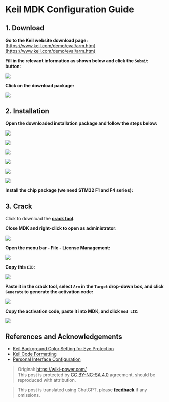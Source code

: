 # Keil MDK Configuration Guide

## 1. Download

**Go to the Keil website download page:** [https://www.keil.com/demo/eval/arm.htm](https://www.keil.com/demo/eval/arm.htm)

**Fill in the relevant information as shown below and click the `Submit` button:**

![](https://wiki-media-1253965369.cos.ap-guangzhou.myqcloud.com/img/UTOOLS1564402348383.png)

**Click on the download package:**

![](https://wiki-media-1253965369.cos.ap-guangzhou.myqcloud.com/img/UTOOLS1564402469518.png)

## 2. Installation

**Open the downloaded installation package and follow the steps below:**

![](https://wiki-media-1253965369.cos.ap-guangzhou.myqcloud.com/img/UTOOLS1564405005991.png)

![](https://wiki-media-1253965369.cos.ap-guangzhou.myqcloud.com/img/UTOOLS1564405034468.png)

![](https://wiki-media-1253965369.cos.ap-guangzhou.myqcloud.com/img/UTOOLS1564405123578.png)

![](https://wiki-media-1253965369.cos.ap-guangzhou.myqcloud.com/img/UTOOLS1564405166784.png)

![](https://wiki-media-1253965369.cos.ap-guangzhou.myqcloud.com/img/UTOOLS1564405201092.png)

![](https://wiki-media-1253965369.cos.ap-guangzhou.myqcloud.com/img/UTOOLS1564405260737.png)

**Install the chip package (we need STM32 F1 and F4 series):**

## 3. Crack

Click to download the [**crack tool**](https://github.com/linyuxuanlin/File-host/blob/main/software/KEIL_Lic.exe).

**Close MDK and right-click to open as administrator:**

![](https://wiki-media-1253965369.cos.ap-guangzhou.myqcloud.com/img/UTOOLS1564406135091.png)

**Open the menu bar - File - License Management:**

![](https://wiki-media-1253965369.cos.ap-guangzhou.myqcloud.com/img/UTOOLS1564406171844.png)

**Copy this `CID`:**

![](https://wiki-media-1253965369.cos.ap-guangzhou.myqcloud.com/img/UTOOLS1564406230209.png)

**Paste it in the crack tool, select `Arm` in the `Target` drop-down box, and click `Generate` to generate the activation code:**

![](https://wiki-media-1253965369.cos.ap-guangzhou.myqcloud.com/img/UTOOLS1564406292113.png)

**Copy the activation code, paste it into MDK, and click `Add LIC`:**

![](https://wiki-media-1253965369.cos.ap-guangzhou.myqcloud.com/img/UTOOLS1564406431978.png)

## References and Acknowledgements

- [Keil Background Color Setting for Eye Protection](https://blog.csdn.net/w5862338/article/details/50984536)
- [Keil Code Formatting](https://blog.csdn.net/sudaroot/article/details/88095269)
- [Personal Interface Configuration](https://github.com/linyuxuanlin/File-host/blob/main/software-development/global.prop)

> Original: <https://wiki-power.com/>  
> This post is protected by [CC BY-NC-SA 4.0](https://creativecommons.org/licenses/by/4.0/deed.en) agreement, should be reproduced with attribution.

> This post is translated using ChatGPT, please [**feedback**](https://github.com/linyuxuanlin/Wiki_MkDocs/issues/new) if any omissions.